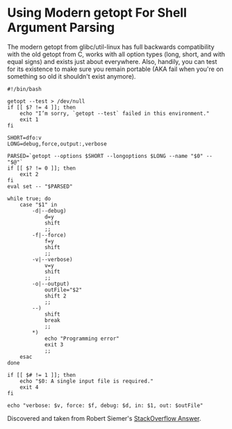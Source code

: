 # Using Modern getopt For Shell Argument Parsing

The modern getopt from glibc/util-linux has full backwards compatibility with the old getopt from C, works with all option types (long, short, and with equal signs) and exists just about everywhere. Also, handily, you can test for its existence to make sure you remain portable (AKA fail when you're on something so old it shouldn't exist anymore).

    #!/bin/bash
    
    getopt --test > /dev/null
    if [[ $? != 4 ]]; then
        echo "I’m sorry, `getopt --test` failed in this environment."
        exit 1
    fi
    
    SHORT=dfo:v
    LONG=debug,force,output:,verbose

    PARSED=`getopt --options $SHORT --longoptions $LONG --name "$0" -- "$@"`
    if [[ $? != 0 ]]; then
        exit 2
    fi
    eval set -- "$PARSED"
    
    while true; do
        case "$1" in
            -d|--debug)
                d=y
                shift
                ;;
            -f|--force)
                f=y
                shift
                ;;
            -v|--verbose)
                v=y
                shift
                ;;
            -o|--output)
                outFile="$2"
                shift 2
                ;;
            --)
                shift
                break
                ;;
            *)
                echo "Programming error"
                exit 3
                ;;
        esac
    done
    
    if [[ $# != 1 ]]; then
        echo "$0: A single input file is required."
        exit 4
    fi

    echo "verbose: $v, force: $f, debug: $d, in: $1, out: $outFile"

Discovered and taken from Robert Siemer's [StackOverflow Answer](http://stackoverflow.com/a/29754866).
